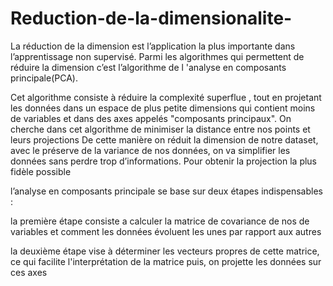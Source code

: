 # Reduction-de-la-dimensionalite-
La réduction de la dimension est l’application la plus importante dans l’apprentissage non supervisé. Parmi les algorithmes qui permettent de réduire la dimension c’est l’algorithme de l 'analyse en composants principale(PCA).


Cet algorithme consiste à réduire  la complexité superflue , tout en projetant les données dans un espace de plus petite dimensions qui contient moins de variables et dans des axes appelés "composants principaux". On cherche dans cet algorithme de minimiser la distance entre nos points et leurs projections De cette manière on réduit la dimension de notre dataset, avec le préserve de  la variance de nos données, on va simplifier les données sans perdre trop d’informations. Pour obtenir la projection la plus fidèle possible




l’analyse en composants principale se base sur deux étapes indispensables :



la première étape consiste a calculer la matrice de covariance de nos de variables et comment les données évoluent les unes par rapport aux autres



la deuxième étape  vise à déterminer les vecteurs propres de cette matrice, ce qui facilite l'interprétation de la matrice puis, on projette les données sur ces axes 



























